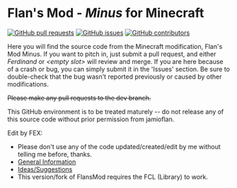 # Flan's Mod - _Minus_ for Minecraft #
[![GitHub pull requests](https://img.shields.io/github/issues-pr/Fexcraft/FlansMod.svg?style=flat-square)](https://github.com/Fexcraft/FlansMod/pulls)
[![GitHub issues](https://img.shields.io/github/issues/Fexcraft/FlansMod.svg?style=flat-square)](https://github.com/Fexcraft/FlansMod/issues)
[![GitHub contributors](https://img.shields.io/github/contributors/Fexcraft/FlansMod.svg?style=flat-square)](https://github.com/Fexcraft/FlansMod/graphs/contributors)

Here you will find the source code from the Minecraft modification, Flan's Mod Minus.  If you want to pitch in,
just submit a pull request, and either _Ferdinand_ or _\<empty slot\>_ will review and merge.  If you are here
because of a crash or bug, you can simply submit it in the 'Issues' section.  Be sure to double-check that
the bug wasn't reported previously or caused by other modifications.

~~Please make any pull requests to the dev branch.~~

This GitHub environment is to be treated maturely -- do not release any of this source code without prior
permission from jamioflan.

Edit by FEX:
- Please don't use any of the code updated/created/edit by me without telling me before, thanks.<br>
- <a href="https://github.com/Fexcraft/FlansMod/issues/2">General Information</a>
- <a href="https://github.com/Fexcraft/FlansMod/issues/23">Ideas/Suggestions</a>
- This version/fork of FlansMod requires the FCL (Library) to work.

